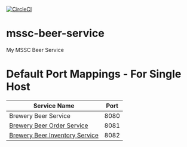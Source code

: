 [![CircleCI](https://circleci.com/gh/twolak88/mssc-beer-service.svg?style=svg&circle-token=d4f359a636bc1ac3105be9fe5e47574aa7d94275)](https://app.circleci.com/pipelines/github/twolak88/mssc-beer-service?branch=master)

# mssc-beer-service
My MSSC Beer Service 

# Default Port Mappings - For Single Host
| Service Name | Port | 
| --------| -----|
| Brewery Beer Service | 8080 |
| [Brewery Beer Order Service](https://github.com/twolak88/mssc-beer-order-service) | 8081 |
| [Brewery Beer Inventory Service](https://github.com/twolak88/mssc-beer-inventory-service) | 8082 |